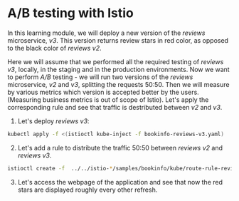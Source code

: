 # A/B testing with Istio

In this learning module, we will deploy a new version of the _reviews_ microservice, _v3_. This version returns review stars in red color, as opposed to the black color of _reviews v2_.

Here we will assume that we performed all the required testing of _reviews v3_, locally, in the staging and in the production environments. Now we want to perform _A/B_ testing - we will run two versions of the _reviews_ microservice, _v2_ and _v3_, splitting the requests 50:50. Then we will measure by various metrics which version is accepted better by the users. (Measuring business metrics is out of scope of Istio). Let's apply the corresponding rule and see that traffic is destributed between _v2_ and _v3_.

1. Let's deploy _reviews v3_:
  ```bash
  kubectl apply -f <(istioctl kube-inject -f bookinfo-reviews-v3.yaml)
  ```
2. Let's add a rule to distribute the traffic 50:50 between _reviews v2_ and _reviews v3_.
  ```bash
  istioctl create -f  ../../istio-*/samples/bookinfo/kube/route-rule-reviews-v2-v3.yaml
  ```

3. Let's access the webpage of the application and see that now the red stars are displayed roughly every other refresh.
